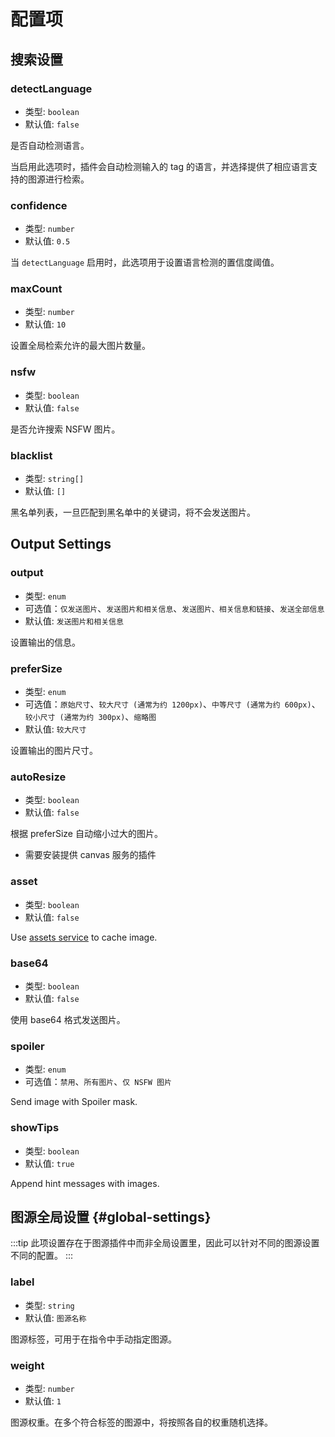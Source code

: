 # 配置项

## 搜索设置

### detectLanguage

- 类型: `boolean`
- 默认值: `false`

是否自动检测语言。

当启用此选项时，插件会自动检测输入的 tag 的语言，并选择提供了相应语言支持的图源进行检索。

### confidence

- 类型: `number`
- 默认值: `0.5`

当 `detectLanguage` 启用时，此选项用于设置语言检测的置信度阈值。

### maxCount

- 类型: `number`
- 默认值: `10`

设置全局检索允许的最大图片数量。

### nsfw

- 类型: `boolean`
- 默认值: `false`

是否允许搜索 NSFW 图片。

### blacklist

- 类型: `string[]`
- 默认值: `[]`

黑名单列表，一旦匹配到黑名单中的关键词，将不会发送图片。

## Output Settings

### output

- 类型: `enum`
- 可选值：`仅发送图片`、`发送图片和相关信息`、`发送图片、相关信息和链接`、`发送全部信息`
- 默认值: `发送图片和相关信息`

设置输出的信息。

### preferSize

- 类型: `enum`
- 可选值：`原始尺寸`、`较大尺寸 (通常为约 1200px)`、`中等尺寸 (通常为约 600px)`、`较小尺寸 (通常为约 300px)`、`缩略图`
- 默认值: `较大尺寸`

设置输出的图片尺寸。

### autoResize

- 类型: `boolean`
- 默认值: `false`

根据 preferSize 自动缩小过大的图片。

- 需要安装提供 canvas 服务的插件

### asset

- 类型: `boolean`
- 默认值: `false`

Use [assets service](https://assets.koishi.chat/) to cache image.

### base64

- 类型: `boolean`
- 默认值: `false`

使用 base64 格式发送图片。

### spoiler

- 类型: `enum`
- 可选值：`禁用`、`所有图片`、`仅 NSFW 图片`

Send image with Spoiler mask.

### showTips

- 类型: `boolean`
- 默认值: `true`

Append hint messages with images.

## 图源全局设置 {#global-settings}

:::tip
此项设置存在于图源插件中而非全局设置里，因此可以针对不同的图源设置不同的配置。
:::

### label

- 类型: `string`
- 默认值: `图源名称`

图源标签，可用于在指令中手动指定图源。

### weight

- 类型: `number`
- 默认值: `1`

图源权重。在多个符合标签的图源中，将按照各自的权重随机选择。
